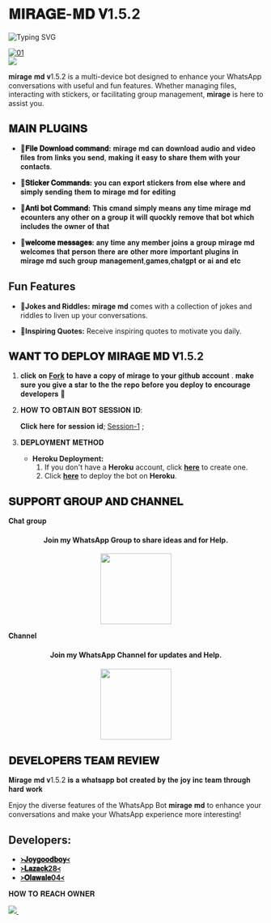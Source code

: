 # 𝐌𝐈𝐑𝐀𝐆𝐄-𝐌𝐃 𝐕1.5.2



![Typing SVG](https://readme-typing-svg.demolab.com?font=Ribeye&size=50&pause=1000&color=ff0000&center=true&width=900&height=100&lines=Its%20MIRAGE-MD-V1.5.2;%20Multi-Device%20WhatsApp%20Bot;%20Developed%20By%20JOY%20BOY)
<p align="center">


  <a href="https://ibb.co/N6NMDtn"><img src="https://telegra.ph/file/e8b25ea0f33c577e9da53.jpg" alt="01" border="0" /></a>                     
<a><img src='https://i.imgur.com/LyHic3i.gif'/></a>



𝐦𝐢𝐫𝐚𝐠𝐞 𝐦𝐝 𝐯1.5.2 is a multi-device bot designed to enhance your WhatsApp conversations with useful and fun features. Whether managing files, interacting with stickers, or facilitating group management, 𝐦𝐢𝐫𝐚𝐠𝐞 is here to assist you.

## 𝐌𝐀𝐈𝐍 𝐏𝐋𝐔𝐆𝐈𝐍𝐒

- 🦁**𝐅𝐢𝐥𝐞 𝐃𝐨𝐰𝐧𝐥𝐨𝐚𝐝 𝐜𝐨𝐦𝐦𝐚𝐧𝐝:** 𝐦𝐢𝐫𝐚𝐠𝐞 𝐦𝐝 𝐜𝐚𝐧 𝐝𝐨𝐰𝐧𝐥𝐨𝐚𝐝 𝐚𝐮𝐝𝐢𝐨 𝐚𝐧𝐝 𝐯𝐢𝐝𝐞𝐨 𝐟𝐢𝐥𝐞𝐬 𝐟𝐫𝐨𝐦 𝐥𝐢𝐧𝐤𝐬 𝐲𝐨𝐮 𝐬𝐞𝐧𝐝, 𝐦𝐚𝐤𝐢𝐧𝐠 𝐢𝐭 𝐞𝐚𝐬𝐲 𝐭𝐨 𝐬𝐡𝐚𝐫𝐞 𝐭𝐡𝐞𝐦 𝐰𝐢𝐭𝐡 𝐲𝐨𝐮𝐫 𝐜𝐨𝐧𝐭𝐚𝐜𝐭𝐬.

- 🦁**𝐒𝐭𝐢𝐜𝐤𝐞𝐫 𝐂𝐨𝐦𝐦𝐚𝐧𝐝𝐬:** 𝐲𝐨𝐮 𝐜𝐚𝐧 𝐞𝐱𝐩𝐨𝐫𝐭 𝐬𝐭𝐢𝐜𝐤𝐞𝐫𝐬 𝐟𝐫𝐨𝐦 𝐞𝐥𝐬𝐞 𝐰𝐡𝐞𝐫𝐞 𝐚𝐧𝐝 𝐬𝐢𝐦𝐩𝐥𝐲 𝐬𝐞𝐧𝐝𝐢𝐧𝐠 𝐭𝐡𝐞𝐦 𝐭𝐨 𝐦𝐢𝐫𝐚𝐠𝐞 𝐦𝐝 𝐟𝐨𝐫 𝐞𝐝𝐢𝐭𝐢𝐧𝐠

- 🦁**𝐀𝐧𝐭𝐢 𝐛𝐨𝐭 𝐂𝐨𝐦𝐦𝐚𝐧𝐝:** 𝐓𝐡𝐢𝐬 𝐜𝐦𝐚𝐧𝐝 𝐬𝐢𝐦𝐩𝐥𝐲 𝐦𝐞𝐚𝐧𝐬 𝐚𝐧𝐲 𝐭𝐢𝐦𝐞 𝐦𝐢𝐫𝐚𝐠𝐞 𝐦𝐝 𝐞𝐜𝐨𝐮𝐧𝐭𝐞𝐫𝐬 𝐚𝐧𝐲 𝐨𝐭𝐡𝐞𝐫 𝐨𝐧 𝐚 𝐠𝐫𝐨𝐮𝐩 𝐢𝐭 𝐰𝐢𝐥𝐥 𝐪𝐮𝐨𝐜𝐤𝐥𝐲 𝐫𝐞𝐦𝐨𝐯𝐞 𝐭𝐡𝐚𝐭 𝐛𝐨𝐭 𝐰𝐡𝐢𝐜𝐡 𝐢𝐧𝐜𝐥𝐮𝐝𝐞𝐬 𝐭𝐡𝐞 𝐨𝐰𝐧𝐞𝐫 𝐨𝐟 𝐭𝐡𝐚𝐭

- 🦁**𝐰𝐞𝐥𝐜𝐨𝐦𝐞 𝐦𝐞𝐬𝐬𝐚𝐠𝐞𝐬:** 𝐚𝐧𝐲 𝐭𝐢𝐦𝐞 𝐚𝐧𝐲 𝐦𝐞𝐦𝐛𝐞𝐫 𝐣𝐨𝐢𝐧𝐬 𝐚 𝐠𝐫𝐨𝐮𝐩 𝐦𝐢𝐫𝐚𝐠𝐞 𝐦𝐝 𝐰𝐞𝐥𝐜𝐨𝐦𝐞𝐬 𝐭𝐡𝐚𝐭 𝐩𝐞𝐫𝐬𝐨𝐧
𝐭𝐡𝐞𝐫𝐞 𝐚𝐫𝐞 𝐨𝐭𝐡𝐞𝐫 𝐦𝐨𝐫𝐞 𝐢𝐦𝐩𝐨𝐫𝐭𝐚𝐧𝐭 𝐩𝐥𝐮𝐠𝐢𝐧𝐬 𝐢𝐧 𝐦𝐢𝐫𝐚𝐠𝐞 𝐦𝐝 𝐬𝐮𝐜𝐡 𝐠𝐫𝐨𝐮𝐩 𝐦𝐚𝐧𝐚𝐠𝐞𝐦𝐞𝐧𝐭,𝐠𝐚𝐦𝐞𝐬,𝐜𝐡𝐚𝐭𝐠𝐩𝐭 𝐨𝐫 𝐚𝐢 𝐚𝐧𝐝 𝐞𝐭𝐜

## Fun Features

- 🦁**Jokes and Riddles:** 𝐦𝐢𝐫𝐚𝐠𝐞 𝐦𝐝 comes with a collection of jokes and riddles to liven up your conversations.

- 🦁**Inspiring Quotes:** Receive inspiring quotes to motivate you daily.

## 𝐖𝐀𝐍𝐓 𝐓𝐎 𝐃𝐄𝐏𝐋𝐎𝐘 𝐌𝐈𝐑𝐀𝐆𝐄 𝐌𝐃 𝐕1.5.2

1. 𝐜𝐥𝐢𝐜𝐤 𝐨𝐧 **[Fork](https://github.com/Joygoodboy/MIRAGE-MD-V1.5.2/fork)** 𝐭𝐨 𝐡𝐚𝐯𝐞 𝐚 𝐜𝐨𝐩𝐲 𝐨𝐟 𝐦𝐢𝐫𝐚𝐠𝐞 𝐭𝐨 𝐲𝐨𝐮𝐫 𝐠𝐢𝐭𝐡𝐮𝐛 𝐚𝐜𝐜𝐨𝐮𝐧𝐭 . 𝐦𝐚𝐤𝐞 𝐬𝐮𝐫𝐞 𝐲𝐨𝐮 𝐠𝐢𝐯𝐞 𝐚 𝐬𝐭𝐚𝐫 𝐭𝐨 𝐭𝐡𝐞 𝐭𝐡𝐞 𝐫𝐞𝐩𝐨 𝐛𝐞𝐟𝐨𝐫𝐞 𝐲𝐨𝐮 𝐝𝐞𝐩𝐥𝐨𝐲 𝐭𝐨 𝐞𝐧𝐜𝐨𝐮𝐫𝐚𝐠𝐞 𝐝𝐞𝐯𝐞𝐥𝐨𝐩𝐞𝐫𝐬 🌟

2. 𝐇𝐎𝐖 𝐓𝐎 𝐎𝐁𝐓𝐀𝐈𝐍 𝐁𝐎𝐓 𝐒𝐄𝐒𝐒𝐈𝐎𝐍 𝐈𝐃:

   𝐂𝐥𝐢𝐜𝐤 𝐡𝐞𝐫𝐞 𝐟𝐨𝐫 𝐬𝐞𝐬𝐬𝐢𝐨𝐧 𝐢𝐝;
    [Session-1](https://joyboy-session-id.onrender.com) ; <br>


4. 𝐃𝐄𝐏𝐋𝐎𝐘𝐌𝐄𝐍𝐓 𝐌𝐄𝐓𝐇𝐎𝐃
   - **Heroku Deployment:**
     1. If you don't have a **Heroku** account, click [**here**](https://id.heroku.com/login) to create one.
     2. Click [**here**](https://dashboard.heroku.com/new?template=https://github.com/Luffy2ndAccount/Zokou-english-v) to deploy the bot on **Heroku**.

## 𝐒𝐔𝐏𝐏𝐎𝐑𝐓 𝐆𝐑𝐎𝐔𝐏 𝐀𝐍𝐃 𝐂𝐇𝐀𝐍𝐍𝐄𝐋
𝐂𝐡𝐚𝐭 𝐠𝐫𝐨𝐮𝐩

<h4 align="center"> Join my WhatsApp Group to share ideas and for Help.
</h4>

<p align="center" >
<a href="https://chat.whatsapp.com/GRK2A2O6kNYII4g6oVHlOh"><img src="https://img.shields.io/badge/Join Group-25D366?style=for-the-badge&logo=whatsapp&logoColor=white" width="140px">
</a>
</p>

𝐂𝐡𝐚𝐧𝐧𝐞𝐥

<h4 align="center"> Join my WhatsApp Channel for updates and Help.
</h4>

<p align="center" >
<a href="https://whatsapp.com/channel/0029VaR5tqV5a23wYRkR7O3Y"><img src="https://img.shields.io/badge/Join Group-25D366?style=for-the-badge&logo=whatsapp&logoColor=white" width="140px">
</a>
</p>

## 𝐃𝐄𝐕𝐄𝐋𝐎𝐏𝐄𝐑𝐒 𝐓𝐄𝐀𝐌 𝐑𝐄𝐕𝐈𝐄𝐖

𝐌𝐢𝐫𝐚𝐠𝐞 𝐦𝐝 𝐯1.5.2 𝐢𝐬 𝐚 𝐰𝐡𝐚𝐭𝐬𝐚𝐩𝐩 𝐛𝐨𝐭 𝐜𝐫𝐞𝐚𝐭𝐞𝐝 𝐛𝐲 𝐭𝐡𝐞 𝐣𝐨𝐲 𝐢𝐧𝐜 𝐭𝐞𝐚𝐦 𝐭𝐡𝐫𝐨𝐮𝐠𝐡 𝐡𝐚𝐫𝐝 𝐰𝐨𝐫𝐤 

Enjoy the diverse features of the WhatsApp Bot 𝐦𝐢𝐫𝐚𝐠𝐞 𝐦𝐝 to enhance your conversations and make your WhatsApp experience more interesting!

## Developers:

- [**᚛𝐉𝐨𝐲𝐠𝐨𝐨𝐝𝐛𝐨𝐲᚜**](https://github.com/Joygoodboy/MIRAGE-MD-V1.5.2)
- [**᚛𝐋𝐚𝐳𝐚𝐜𝐤28᚜**](https://github.com/Lazack28/Lazack-md)
- [**᚛𝐎𝐥𝐚𝐰𝐚𝐥𝐞04᚜**](https://github.com/olawale04)



𝐇𝐎𝐖 𝐓𝐎 𝐑𝐄𝐀𝐂𝐇 𝐎𝐖𝐍𝐄𝐑



   
   <a href="https://wa.me/qr/BLJX2FQKK3PYN1">
    <img src="https://img.shields.io/badge/WhatsApp-25D366?style=for-the-badge&logo=whatsapp&logoColor=white" />
  </a>&nbsp;&nbsp;
   <a
